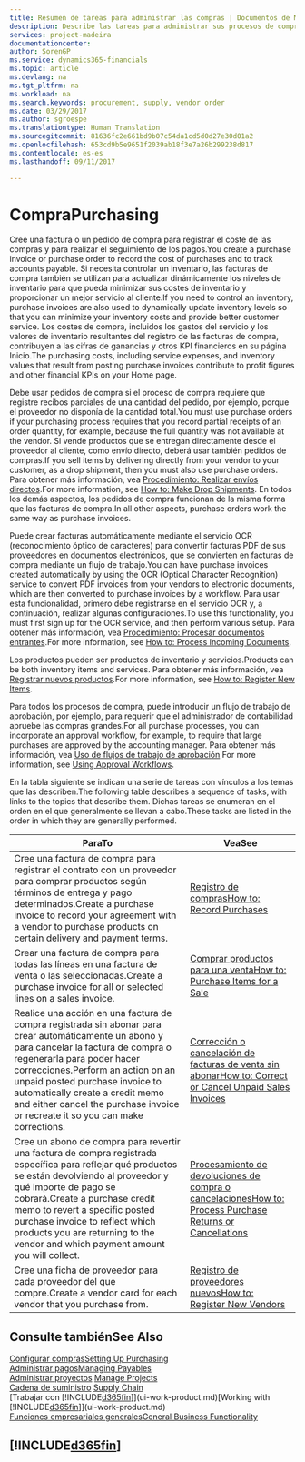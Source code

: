```yaml
---
title: Resumen de tareas para administrar las compras | Documentos de Microsoft
description: Describe las tareas para administrar sus procesos de compra o aprovisionamiento, incluido el modo en que funcionan las facturas de compra y los pedidos de compra.
services: project-madeira
documentationcenter: 
author: SorenGP
ms.service: dynamics365-financials
ms.topic: article
ms.devlang: na
ms.tgt_pltfrm: na
ms.workload: na
ms.search.keywords: procurement, supply, vendor order
ms.date: 03/29/2017
ms.author: sgroespe
ms.translationtype: Human Translation
ms.sourcegitcommit: 81636fc2e661bd9b07c54da1cd5d0d27e30d01a2
ms.openlocfilehash: 653cd9b5e9651f2039ab18f3e7a26b299238d817
ms.contentlocale: es-es
ms.lasthandoff: 09/11/2017

---
```

# <a name="purchasing"></a><span data-ttu-id="d1329-103">Compra</span><span class="sxs-lookup"><span data-stu-id="d1329-103">Purchasing</span></span>
<span data-ttu-id="d1329-104">Cree una factura o un pedido de compra para registrar el coste de las compras y para realizar el seguimiento de los pagos.</span><span class="sxs-lookup"><span data-stu-id="d1329-104">You create a purchase invoice or purchase order to record the cost of purchases and to track accounts payable.</span></span> <span data-ttu-id="d1329-105">Si necesita controlar un inventario, las facturas de compra también se utilizan para actualizar dinámicamente los niveles de inventario para que pueda minimizar sus costes de inventario y proporcionar un mejor servicio al cliente.</span><span class="sxs-lookup"><span data-stu-id="d1329-105">If you need to control an inventory, purchase invoices are also used to dynamically update inventory levels so that you can minimize your inventory costs and provide better customer service.</span></span> <span data-ttu-id="d1329-106">Los costes de compra, incluidos los gastos del servicio y los valores de inventario resultantes del registro de las facturas de compra, contribuyen a las cifras de ganancias y otros KPI financieros en su página Inicio.</span><span class="sxs-lookup"><span data-stu-id="d1329-106">The purchasing costs, including service expenses, and inventory values that result from posting purchase invoices contribute to profit figures and other financial KPIs on your Home page.</span></span>

<span data-ttu-id="d1329-107">Debe usar pedidos de compra si el proceso de compra requiere que registre recibos parciales de una cantidad del pedido, por ejemplo, porque el proveedor no disponía de la cantidad total.</span><span class="sxs-lookup"><span data-stu-id="d1329-107">You must use purchase orders if your purchasing process requires that you record partial receipts of an order quantity, for example, because the full quantity was not available at the vendor.</span></span> <span data-ttu-id="d1329-108">Si vende productos que se entregan directamente desde el proveedor al cliente, como envío directo, deberá usar también pedidos de compras.</span><span class="sxs-lookup"><span data-stu-id="d1329-108">If you sell items by delivering directly from your vendor to your customer, as a drop shipment, then you must also use purchase orders.</span></span> <span data-ttu-id="d1329-109">Para obtener más información, vea [Procedimiento: Realizar envíos directos](sales-how-drop-shipment.md).</span><span class="sxs-lookup"><span data-stu-id="d1329-109">For more information, see [How to: Make Drop Shipments](sales-how-drop-shipment.md).</span></span> <span data-ttu-id="d1329-110">En todos los demás aspectos, los pedidos de compra funcionan de la misma forma que las facturas de compra.</span><span class="sxs-lookup"><span data-stu-id="d1329-110">In all other aspects, purchase orders work the same way as purchase invoices.</span></span>

<span data-ttu-id="d1329-111">Puede crear facturas automáticamente mediante el servicio OCR (reconocimiento óptico de caracteres) para convertir facturas PDF de sus proveedores en documentos electrónicos, que se convierten en facturas de compra mediante un flujo de trabajo.</span><span class="sxs-lookup"><span data-stu-id="d1329-111">You can have purchase invoices created automatically by using the OCR (Optical Character Recognition) service to convert PDF invoices from your vendors to electronic documents, which are then converted to purchase invoices by a workflow.</span></span> <span data-ttu-id="d1329-112">Para usar esta funcionalidad, primero debe registrarse en el servicio OCR y, a continuación, realizar algunas configuraciones.</span><span class="sxs-lookup"><span data-stu-id="d1329-112">To use this functionality, you must first sign up for the OCR service, and then perform various setup.</span></span> <span data-ttu-id="d1329-113">Para obtener más información, vea [Procedimiento: Procesar documentos entrantes](across-process-income-documents.md).</span><span class="sxs-lookup"><span data-stu-id="d1329-113">For more information, see [How to: Process Incoming Documents](across-process-income-documents.md).</span></span>      

<span data-ttu-id="d1329-114">Los productos pueden ser productos de inventario y servicios.</span><span class="sxs-lookup"><span data-stu-id="d1329-114">Products can be both inventory items and services.</span></span> <span data-ttu-id="d1329-115">Para obtener más información, vea [Registrar nuevos productos](inventory-how-register-new-items.md).</span><span class="sxs-lookup"><span data-stu-id="d1329-115">For more information, see [How to: Register New Items](inventory-how-register-new-items.md).</span></span>

<span data-ttu-id="d1329-116">Para todos los procesos de compra, puede introducir un flujo de trabajo de aprobación, por ejemplo, para requerir que el administrador de contabilidad apruebe las compras grandes.</span><span class="sxs-lookup"><span data-stu-id="d1329-116">For all purchase processes, you can incorporate an approval workflow, for example, to require that large purchases are approved by the accounting manager.</span></span> <span data-ttu-id="d1329-117">Para obtener más información, vea [Uso de flujos de trabajo de aprobación](across-how-use-approval-workflows.md).</span><span class="sxs-lookup"><span data-stu-id="d1329-117">For more information, see [Using Approval Workflows](across-how-use-approval-workflows.md).</span></span>

<span data-ttu-id="d1329-118">En la tabla siguiente se indican una serie de tareas con vínculos a los temas que las describen.</span><span class="sxs-lookup"><span data-stu-id="d1329-118">The following table describes a sequence of tasks, with links to the topics that describe them.</span></span> <span data-ttu-id="d1329-119">Dichas tareas se enumeran en el orden en el que generalmente se llevan a cabo.</span><span class="sxs-lookup"><span data-stu-id="d1329-119">These tasks are listed in the order in which they are generally performed.</span></span>

| <span data-ttu-id="d1329-120">Para</span><span class="sxs-lookup"><span data-stu-id="d1329-120">To</span></span> | <span data-ttu-id="d1329-121">Vea</span><span class="sxs-lookup"><span data-stu-id="d1329-121">See</span></span> |
| --- | --- |
| <span data-ttu-id="d1329-122">Cree una factura de compra para registrar el contrato con un proveedor para comprar productos según términos de entrega y pago determinados.</span><span class="sxs-lookup"><span data-stu-id="d1329-122">Create a purchase invoice to record your agreement with a vendor to purchase products on certain delivery and payment terms.</span></span> |[<span data-ttu-id="d1329-123">Registro de compras</span><span class="sxs-lookup"><span data-stu-id="d1329-123">How to: Record Purchases</span></span>](purchasing-how-record-purchases.md) |
| <span data-ttu-id="d1329-124">Crear una factura de compra para todas las líneas en una factura de venta o las seleccionadas.</span><span class="sxs-lookup"><span data-stu-id="d1329-124">Create a purchase invoice for all or selected lines on a sales invoice.</span></span> |[<span data-ttu-id="d1329-125">Comprar productos para una venta</span><span class="sxs-lookup"><span data-stu-id="d1329-125">How to: Purchase Items for a Sale</span></span>](purchasing-how-purchase-products-sale.md) |
| <span data-ttu-id="d1329-126">Realice una acción en una factura de compra registrada sin abonar para crear automáticamente un abono y para cancelar la factura de compra o regenerarla para poder hacer correcciones.</span><span class="sxs-lookup"><span data-stu-id="d1329-126">Perform an action on an unpaid posted purchase invoice to automatically create a credit memo and either cancel the purchase invoice or recreate it so you can make corrections.</span></span> |[<span data-ttu-id="d1329-127">Corrección o cancelación de facturas de venta sin abonar</span><span class="sxs-lookup"><span data-stu-id="d1329-127">How to: Correct or Cancel Unpaid Sales Invoices</span></span>](purchasing-how-correct-cancel-unpaid-purchase-invoices.md) |
| <span data-ttu-id="d1329-128">Cree un abono de compra para revertir una factura de compra registrada específica para reflejar qué productos se están devolviendo al proveedor y qué importe de pago se cobrará.</span><span class="sxs-lookup"><span data-stu-id="d1329-128">Create a purchase credit memo to revert a specific posted purchase invoice to reflect which products you are returning to the vendor and which payment amount you will collect.</span></span> |[<span data-ttu-id="d1329-129">Procesamiento de devoluciones de compra o cancelaciones</span><span class="sxs-lookup"><span data-stu-id="d1329-129">How to: Process Purchase Returns or Cancellations</span></span>](purchasing-how-register-new-vendors.md) |
| <span data-ttu-id="d1329-130">Cree una ficha de proveedor para cada proveedor del que compre.</span><span class="sxs-lookup"><span data-stu-id="d1329-130">Create a vendor card for each vendor that you purchase from.</span></span> |[<span data-ttu-id="d1329-131">Registro de proveedores nuevos</span><span class="sxs-lookup"><span data-stu-id="d1329-131">How to: Register New Vendors</span></span>](purchasing-how-register-new-vendors.md) |

## <a name="see-also"></a><span data-ttu-id="d1329-132">Consulte también</span><span class="sxs-lookup"><span data-stu-id="d1329-132">See Also</span></span>
[<span data-ttu-id="d1329-133">Configurar compras</span><span class="sxs-lookup"><span data-stu-id="d1329-133">Setting Up Purchasing</span></span>](purchasing-setup-purchasing.md)  
[<span data-ttu-id="d1329-134">Administrar pagos</span><span class="sxs-lookup"><span data-stu-id="d1329-134">Managing Payables</span></span>](payables-manage-payables.md)  
<span data-ttu-id="d1329-135">[Administrar proyectos](projects-manage-projects.md)  </span><span class="sxs-lookup"><span data-stu-id="d1329-135">[Manage Projects](projects-manage-projects.md)  </span></span>  
<span data-ttu-id="d1329-136">[Cadena de suministro](madeira-supply-chain.md)    </span><span class="sxs-lookup"><span data-stu-id="d1329-136">[Supply Chain](madeira-supply-chain.md)    </span></span>  
<span data-ttu-id="d1329-137">[Trabajar con [!INCLUDE[d365fin](includes/d365fin_md.md)]](ui-work-product.md)</span><span class="sxs-lookup"><span data-stu-id="d1329-137">[Working with [!INCLUDE[d365fin](includes/d365fin_md.md)]](ui-work-product.md)</span></span>  
[<span data-ttu-id="d1329-138">Funciones empresariales generales</span><span class="sxs-lookup"><span data-stu-id="d1329-138">General Business Functionality</span></span>](ui-across-business-areas.md)

## [!INCLUDE[d365fin](includes/free_trial_md.md)]
